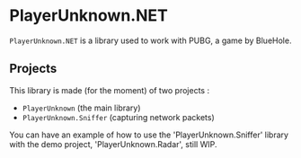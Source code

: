 # PlayerUnknown.NET

``PlayerUnknown.NET`` is a library used to work with PUBG, a game by BlueHole.

## Projects

This library is made (for the moment) of two projects :
 - ``PlayerUnknown`` (the main library)
 - ``PlayerUnknown.Sniffer`` (capturing network packets)
 
You can have an example of how to use the 'PlayerUnknown.Sniffer' library with the demo project, 'PlayerUnknown.Radar', still WIP.
